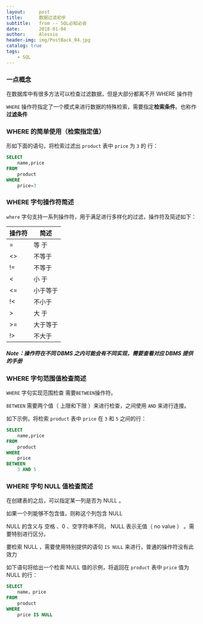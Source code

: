```yaml
---
layout:     post
title:      数据过滤初步
subtitle:   from -- SQL必知必会 
date:       2018-01-04
author:     Alessio
header-img: img/PostBack_04.jpg
catalog: true
tags:
    - SQL
---
```



### 一点概念
在数据库中有很多方法可以检查过滤数据，但是大部分都离不开 WHERE 操作符

`WHERE` 操作符指定了一个模式来进行数据的特殊检索，需要指定**检索条件**。也称作**过滤条件**
### WHERE 的简单使用（检索指定值）
形如下面的语句，将检索过滤出 `product` 表中 `price` 为 `3` 的   行：
```SQL
SELECT
    name,price
FROM
    product
WHERE
    price=3
```
### WHERE 字句操作符简述
`where` 字句支持一系列操作符，用于满足进行多样化的过滤，操作符及简述如下：

操作符 |   简述
----- | ------
=     |  等  于
<>    |  不等于
!=    |  不等于
<     |  小  于
<=    |  小于等于
!<    |  不小于
\>    |  大  于
\>=   |  大于等于
\!>   |  不大于
##### Note：操作符在不同 DBMS 之内可能会有不同实现，需要查看对应 DBMS 提供的手册
### WHERE 字句范围值检查简述
`WHERE` 字句实现范围检查 需要`BETWEEN`操作符。

`BETWEEN` 需要两个值（ 上限和下限 ）来进行检查，之间使用 `AND` 来进行连接。

如下示例，将检索 `product` 表中 `price` 在 `3` 和 `5` 之间的行：
```SQL
SELECT
    name,price
FROM
    product
WHERE
    price
BETWEEN
    3 AND 5
```
### WHERE 字句 NULL 值检查简述
在创建表的之后，可以指定某一列是否为 NULL 。

如果一个列能够不包含值，则称这个列包含 NULL

NULL 的含义与 空格 、0 、空字符串不同， NULL 表示无值（ no value ） 。需要特别进行区分。

要检索 NULL ，需要使用特别提供的语句 `IS NULL` 来进行，普通的操作符没有此效力

如下语句将给出一个检索 NULL 值的示例，将返回在 `product` 表中 `price` 值为 NULL 的行：

```SQL
SELECT
    name，price
FROM
    product
WHERE
    price IS NULL
```